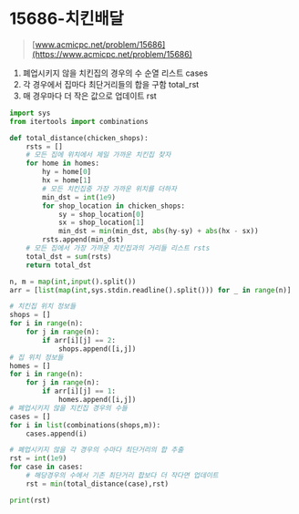 # 15686-치킨배달

> [www.acmicpc.net/problem/15686](https://www.acmicpc.net/problem/15686)

1. 폐업시키지 않을 치킨집의 경우의 수 순열 리스트 cases
2. 각 경우에서 집마다 최단거리들의 합을 구함 total\_rst
3. 매 경우마다 더 작은 값으로 업데이트 rst

```python
import sys
from itertools import combinations

def total_distance(chicken_shops):
    rsts = []
    # 모든 집에 위치에서 제일 가까운 치킨집 찾자
    for home in homes:
        hy = home[0]
        hx = home[1]
        # 모든 치킨집중 가장 가까운 위치를 더하자
        min_dst = int(1e9)
        for shop_location in chicken_shops:
            sy = shop_location[0]
            sx = shop_location[1]
            min_dst = min(min_dst, abs(hy-sy) + abs(hx - sx))
        rsts.append(min_dst)
    # 모든 집에서 가장 가까운 치킨집과의 거리들 리스트 rsts
    total_dst = sum(rsts)
    return total_dst

n, m = map(int,input().split())
arr = [list(map(int,sys.stdin.readline().split())) for _ in range(n)]

# 치킨집 위치 정보들
shops = []
for i in range(n):
    for j in range(n):
        if arr[i][j] == 2:
            shops.append([i,j])
# 집 위치 정보들
homes = []
for i in range(n):
    for j in range(n):
        if arr[i][j] == 1:
            homes.append([i,j])
# 폐업시키지 않을 치킨집 경우의 수들
cases = []
for i in list(combinations(shops,m)):
    cases.append(i)

# 폐업시키지 않을 각 경우의 수마다 최단거리의 합 추출
rst = int(1e9)
for case in cases:
    # 해당경우의 수에서 기존 최단거리 합보다 더 작다면 업데이트
    rst = min(total_distance(case),rst)

print(rst)
```

